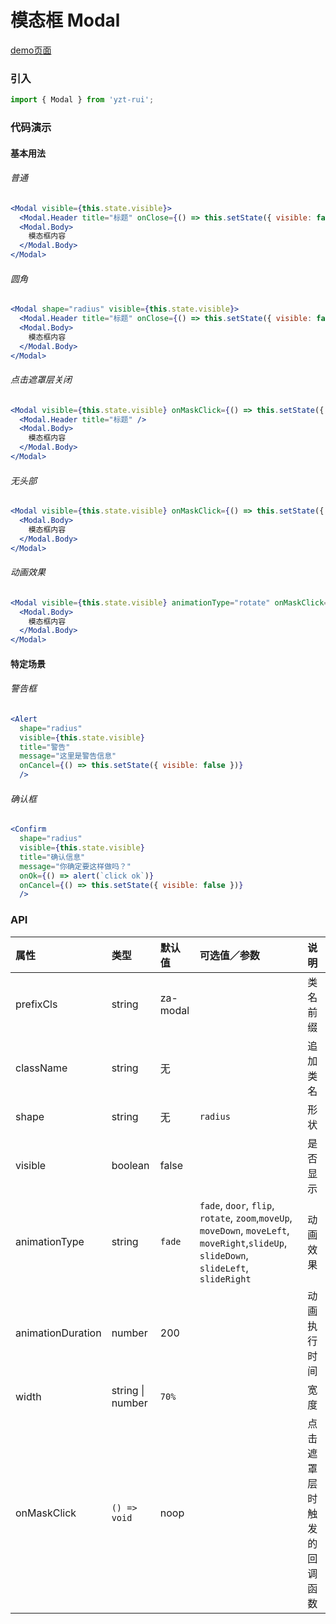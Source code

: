 # 模态框 Modal

[demo页面](http://47.102.138.2/yui.mobile/#/modal)

### 引入

```js
import { Modal } from 'yzt-rui';
```

### 代码演示

#### 基本用法

###### 普通
```jsx
<Modal visible={this.state.visible}>
  <Modal.Header title="标题" onClose={() => this.setState({ visible: false })} />
  <Modal.Body>
    模态框内容
  </Modal.Body>
</Modal>
```

###### 圆角
```jsx
<Modal shape="radius" visible={this.state.visible}>
  <Modal.Header title="标题" onClose={() => this.setState({ visible: false })} />
  <Modal.Body>
    模态框内容
  </Modal.Body>
</Modal>
```

###### 点击遮罩层关闭
```jsx
<Modal visible={this.state.visible} onMaskClick={() => this.setState({ visible: false })}>
  <Modal.Header title="标题" />
  <Modal.Body>
    模态框内容
  </Modal.Body>
</Modal>
```

###### 无头部
```jsx
<Modal visible={this.state.visible} onMaskClick={() => this.setState({ visible: false })}>
  <Modal.Body>
    模态框内容
  </Modal.Body>
</Modal>
```

###### 动画效果
```jsx
<Modal visible={this.state.visible} animationType="rotate" onMaskClick={() => this.setState({ visible: false })}>
  <Modal.Body>
    模态框内容
  </Modal.Body>
</Modal>
```

#### 特定场景

###### 警告框
```jsx
<Alert
  shape="radius"
  visible={this.state.visible}
  title="警告"
  message="这里是警告信息"
  onCancel={() => this.setState({ visible: false })}
  />
```

###### 确认框
```jsx
<Confirm
  shape="radius"
  visible={this.state.visible}
  title="确认信息"
  message="你确定要这样做吗？"
  onOk={() => alert(`click ok`)}
  onCancel={() => this.setState({ visible: false })}
  />
```


### API

| 属性 | 类型 | 默认值 | 可选值／参数 | 说明 |
| :--- | :--- | :--- | :--- | :--- |
| prefixCls | string | za-modal | | 类名前缀 |
| className | string | 无 | | 追加类名 |
| shape | string | 无 | `radius` | 形状 |
| visible | boolean | false | | 是否显示 |
| animationType | string | `fade` | `fade`, `door`, `flip`, `rotate`, `zoom`,`moveUp`, `moveDown`, `moveLeft`, `moveRight`,`slideUp`, `slideDown`, `slideLeft`, `slideRight` | 动画效果 |
| animationDuration | number | 200 | | 动画执行时间 |
| width | string &#124; number | `70%` | | 宽度 |
| onMaskClick | <code>() => void</code> | noop | | 点击遮罩层时触发的回调函数 |



